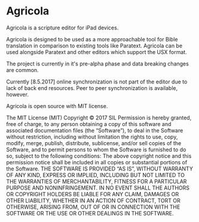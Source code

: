 # Agricola
Agricola is a scripture editor for iPad devices.

Agricola is designed to be used as a more approachable tool for Bible translation in comparison to existing tools like Paratext. 
Agricola can be used alongside Paratext and other editors which support the USX format.

The project is currently in it's pre-alpha phase and data breaking changes are common.

Currently [8.5.2017] online synchronization is not part of the editor due to lack of back end resources. Peer to peer synchronization is available, however.

Agricola is open source with MIT license. 

The MIT License (MIT) 
Copyright © 2017 SIL
Permission is hereby granted, free of charge, to any person obtaining a copy of this software and associated documentation files (the “Software”), to deal in the Software without restriction, including without limitation the rights to use, copy, modify, merge, publish, distribute, sublicense, and/or sell copies of the Software, and to permit persons to whom the Software is furnished to do so, subject to the following conditions:
The above copyright notice and this permission notice shall be included in all copies or substantial portions of the Software.
THE SOFTWARE IS PROVIDED “AS IS”, WITHOUT WARRANTY OF ANY KIND, EXPRESS OR IMPLIED, INCLUDING BUT NOT LIMITED TO THE WARRANTIES OF MERCHANTABILITY, FITNESS FOR A PARTICULAR PURPOSE AND NONINFRINGEMENT. IN NO EVENT SHALL THE AUTHORS OR COPYRIGHT HOLDERS BE LIABLE FOR ANY CLAIM, DAMAGES OR OTHER LIABILITY, WHETHER IN AN ACTION OF CONTRACT, TORT OR OTHERWISE, ARISING FROM, OUT OF OR IN CONNECTION WITH THE SOFTWARE OR THE USE OR OTHER DEALINGS IN THE SOFTWARE.

